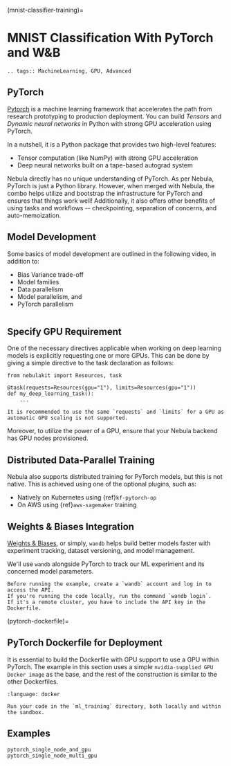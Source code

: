 (mnist-classifier-training)=

# MNIST Classification With PyTorch and W&B

```{eval-rst}
.. tags:: MachineLearning, GPU, Advanced
```

## PyTorch

[Pytorch](https://pytorch.org) is a machine learning framework that accelerates the path from research prototyping
to production deployment. You can build *Tensors* and *Dynamic neural networks* in Python with strong GPU acceleration
using PyTorch.

In a nutshell, it is a Python package that provides two high-level features:

- Tensor computation (like NumPy) with strong GPU acceleration
- Deep neural networks built on a tape-based autograd system

Nebula directly has no unique understanding of PyTorch. As per Nebula, PyTorch is just a Python library.
However, when merged with Nebula, the combo helps utilize and bootstrap the infrastructure for PyTorch and ensures that things work well!
Additionally, it also offers other benefits of using tasks and workflows -- checkpointing, separation of concerns, and auto-memoization.

## Model Development

Some basics of model development are outlined in the following video, in addition to:

- Bias Variance trade-off
- Model families
- Data parallelism
- Model parallelism, and
- PyTorch parallelism

```{youtube} FuMtJOMh5uQ
```

## Specify GPU Requirement

One of the necessary directives applicable when working on deep learning models is explicitly requesting one or more GPUs.
This can be done by giving a simple directive to the task declaration as follows:

```{code-block} python
from nebulakit import Resources, task

@task(requests=Resources(gpu="1"), limits=Resources(gpu="1"))
def my_deep_learning_task():
    ...
```

```{tip}
It is recommended to use the same `requests` and `limits` for a GPU as automatic GPU scaling is not supported.
```

Moreover, to utilize the power of a GPU, ensure that your Nebula backend has GPU nodes provisioned.

## Distributed Data-Parallel Training

Nebula also supports distributed training for PyTorch models, but this is not native. This is achieved using one of the optional plugins, such as:

- Natively on Kubernetes using {ref}`kf-pytorch-op`
- On AWS using {ref}`aws-sagemaker` training

## Weights & Biases Integration

[Weights & Biases](https://wandb.ai/site), or simply, `wandb` helps build better models faster with experiment tracking, dataset versioning, and model management.

We'll use `wandb` alongside PyTorch to track our ML experiment and its concerned model parameters.

```{note}
Before running the example, create a `wandb` account and log in to access the API.
If you're running the code locally, run the command `wandb login`.
If it's a remote cluster, you have to include the API key in the Dockerfile.
```

(pytorch-dockerfile)=

## PyTorch Dockerfile for Deployment

It is essential to build the Dockerfile with GPU support to use a GPU within PyTorch.
The example in this section uses a simple `nvidia-supplied GPU Docker image` as the base, and the rest of the construction is similar to the other Dockerfiles.

```{literalinclude} ../../../examples/mnist_classifier/Dockerfile
:language: docker
```

```{note}
Run your code in the `ml_training` directory, both locally and within the sandbox.
```

## Examples

```{auto-examples-toc}
pytorch_single_node_and_gpu
pytorch_single_node_multi_gpu
```
